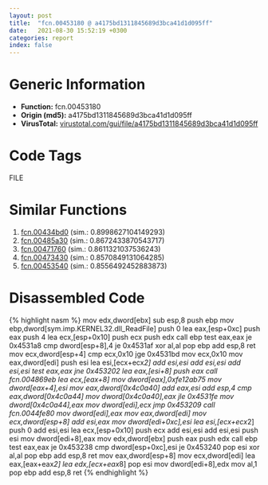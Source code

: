 ```yaml
---
layout: post
title:  "fcn.00453180 @ a4175bd1311845689d3bca41d1d095ff"
date:   2021-08-30 15:52:19 +0300
categories: report
index: false
---
```


# Generic Information
- **Function:** fcn.00453180
- **Origin (md5):** a4175bd1311845689d3bca41d1d095ff
- **VirusTotal:** [virustotal.com/gui/file/a4175bd1311845689d3bca41d1d095ff][virustotal_ref]

# Code Tags
<span class="tag" id="FILE">FILE</span>


# Similar Functions

1. [fcn.00434bd0][similar_1_ref] (sim.: 0.8998627104149293)
2. [fcn.00485a30][similar_2_ref] (sim.: 0.8672433870543717)
3. [fcn.00471760][similar_3_ref] (sim.: 0.8611321037536243)
4. [fcn.00473430][similar_4_ref] (sim.: 0.8570849131064285)
5. [fcn.00453540][similar_5_ref] (sim.: 0.8556492452883873)


# Disassembled Code

{% highlight nasm %}
mov edx,dword[ebx]
sub esp,8
push ebp
mov ebp,dword[sym.imp.KERNEL32.dll_ReadFile]
push 0
lea eax,[esp+0xc]
push eax
push 4
lea ecx,[esp+0x10]
push ecx
push edx
call ebp
test eax,eax
je 0x4531a8
cmp dword[esp+8],4
je 0x4531af
xor al,al
pop ebp
add esp,8
ret 
mov ecx,dword[esp+4]
cmp ecx,0x10
jge 0x4531bd
mov ecx,0x10
mov eax,dword[edi]
push esi
lea esi,[ecx+ecx*2]
add esi,esi
add esi,esi
add esi,esi
test eax,eax
jne 0x453202
lea eax,[esi+8]
push eax
call fcn.004869eb
lea ecx,[eax+8]
mov dword[eax],0xfe12ab75
mov dword[eax+4],esi
mov eax,dword[0x4c0a40]
add eax,esi
add esp,4
cmp eax,dword[0x4c0a44]
mov dword[0x4c0a40],eax
jle 0x4531fe
mov dword[0x4c0a44],eax
mov dword[edi],ecx
jmp 0x453209
call fcn.0044fe80
mov dword[edi],eax
mov eax,dword[edi]
mov ecx,dword[esp+8]
add esi,eax
mov dword[edi+0xc],esi
lea esi,[ecx+ecx*2]
push 0
add esi,esi
lea ecx,[esp+0x10]
push ecx
add esi,esi
add esi,esi
push esi
mov dword[edi+8],eax
mov edx,dword[ebx]
push eax
push edx
call ebp
test eax,eax
je 0x453238
cmp dword[esp+0xc],esi
je 0x453240
pop esi
xor al,al
pop ebp
add esp,8
ret 
mov eax,dword[esp+8]
mov ecx,dword[edi]
lea eax,[eax+eax*2]
lea edx,[ecx+eax*8]
pop esi
mov dword[edi+8],edx
mov al,1
pop ebp
add esp,8
ret 
{% endhighlight %}


[similar_1_ref]: /report/fcn.00434bd0@a4175bd1311845689d3bca41d1d095ff
[similar_2_ref]: /report/fcn.00485a30@a4175bd1311845689d3bca41d1d095ff
[similar_3_ref]: /report/fcn.00471760@a4175bd1311845689d3bca41d1d095ff
[similar_4_ref]: /report/fcn.00473430@a4175bd1311845689d3bca41d1d095ff
[similar_5_ref]: /report/fcn.00453540@a4175bd1311845689d3bca41d1d095ff
[virustotal_ref]: https://www.virustotal.com/gui/file/a4175bd1311845689d3bca41d1d095ff